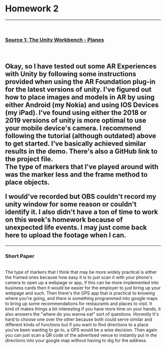 <h1>Homework 2</h1>
<hr>
<br>
<h3> <a href="https://www.youtube.com/watch?v=Ml2UakwRxjk"> Source 1: The Unity Workbench - Planes </a> </h3>

<br>

<h2> Okay, so I have tested out some AR Experiences with Unity by following some instructions provided when using the AR Foundation plug-in for the latest versions of unity. I've figured out how to place images and models in AR by using either Android (my Nokia) and using IOS Devices (my iPad). I've found using either the 2018 or 2019 versions of unity is more optimal to use your mobile device's camera. I recommend following the tutorial (although outdated) above to get started. I've basically achieved similar results in the demo. There's also a GitHub link to the project file.
<br>
The type of markers that I've played around with was the marker less and the frame method to place objects.
<br>

I would've recorded but OBS couldn't record my unity window for some reason or couldn't identify it. I also didn't have a ton of time to work on this week's homework because of unexpected life events. I may just come back here to upload the footage when I can.

<hr>
<h3> Short Paper </h3>
<br>
The type of markers that I think that may be more widely practical is either the framed ones because how easy it is to just scan it with your phone's camera to open up a webpage or app, if this can be more implemented into business cards then it would be easier for the employer to just bring up your webpage and such. Then there's the GPS app that is practical to knowing where you're going, and there is something programmed into google maps to bring up some recommendations for restaurants and places to visit. It kind of makes things a bit interesting if you have more time on your hands, it also answers the "where do you wanna eat" sort of questions. Honestly It's hard to choose one over the other because both could serve similar and different kinds of functions but if you want to find directions to a place you've been wanting to go to, a GPS would be a wise decision. Then again you can just scan a QR code of the advertised venue to instantly put in the directions into your google map without having to dig for the address.
